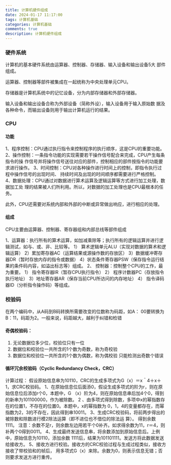```yaml
---
title: 计算机硬件组成
date: 2024-01-17 11:17:00
tags: 计算机基础
categories: 计算机基础
comments: true
description: 计算机硬件组成
---
```


### 硬件系统
计算机的基本硬件系统由运算器、控制器、存储器、输入设备和输出设备5大
部件组成。

运算器、控制器等部件被集成在一起统称为中央处理单元CPU。

存储器是计算机系统中的记忆设备，分为内部存储器和外部存储器。

输入设备和输出设备合称为外部设备（简称外设），输入设备用于输入原始数
据及各种命令，而输出设备则用于输出计算机运行的结果。

### CPU

#### 功能
1、程序控制：CPU通过执行指令来控制程序的执行顺序，这是CPU的重要功能。
2、操作控制：一条指令功能的实现需要若干操作信号配合来完成，CPU产生每条指令的操
作信号并将操作信号送往对应的部件，控制相应的部件按指令的功能要求进行操作。
3、时间控制：CPU对各种操作进行时间上的控制，即指令执行过程中操作信号的出现时间、
持续时间及出现的时间顺序都需要进行严格控制。
4、数据处理：CPU通过对数据进行算术运算及逻辑运算等方式进行加工处理，数据加工处
理的结果被人们所利用。所以，对数据的加工处理也是CPU最根本的任务。

此外，CPU还需要对系统内部和外部的中断或异常做出响应，进行相应的处理。

#### 组成
CPU主要由运算器、控制器、寄存器组和内部总线等部件组成

1、运算器：执行所有的算术运算，如加减乘除等；执行所有的逻辑运算并进行逻辑测试，如与、或、非、比较等。
1） 算术逻辑单元ALU（实现对数据的算术和逻辑运算）
2）累加寄存器AC（运算结果或源操作数的存放区）
3）数据缓冲寄存器DR（暂时存放内存的指令或数据）
4）状态条件寄存器PSW（保存指令运行结果的条件码内容，如溢出标志等）组成。
2、 控制器：控制整个CPU的工作，最为重要。
1） 指令寄存器IR（暂存CPU执行指令）
2） 程序计数器PC（存放指令执行地址）
3）地址寄存器AR（保存当前CPU所访问的内存地址）
4） 指令译码器ID（分析指令操作码）等组成。

### 校验码
在两个编码中，从A码到B码转换所需要改变的位数称为码距，如A： 00要转换为B：11，码距为2。一般来说，码距越大，越利于纠错和检错
#### 奇偶校验码：
1. 无论数据位多少位，校验位只有一位
2. 数据位和校验位一共所含的1个数为奇数，称为奇校验
3. 数据位和校验位一共所含的1个数为偶数，称为偶校验
只能检测出奇数个错误

#### 循环冗余校验码（Cyclic Redundancy Check，CRC）
计算过程：
假设原始信息串为10110，CRC的生成多项式为G（x）＝x＾4＋x＋1，求CRC校验码。
1、在原始信息位后面添0，假设生成多项式的阶为r，则在原始信息位后添加r个0，本题中，G
（x）阶为4，则在原始信息串后加4个0，得到的新串为101100000，作为被除数。
2 、由多项式得到除数，多项中x的幂指数存在的位置1，不存在的位置0。本题中，x的幂指数为
0，1，4的变量都存在，而幂指数为2，3的不存在，因此得到串10011。
3、生成CRC校验码，将前两步得出的被除数和除数进行模2除法运算（即不进位也不借位的除法运
算）。
得到余数1111。
注意：余数不足r，则余数左边用若干个0补齐。如求得余数为11，r＝4，则补两个0得到0011。
4、生成最终发送信息串，将余数添加到原始信息后。上例中，原始信息为10110，添加余数
1111后，结果为101101111。发送方将此数据发送给接收方。
5、接收方进行校验。接收方的CRC校验过程与生成过程类似，接收方接收了带校验和的帧后，
用多项式G（x）来除。余数为0，则表示信息无错；否则要求发送方进行重传。